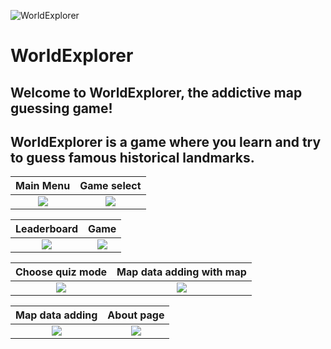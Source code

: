 ![WorldExplorer](https://github.com/nekocats/HistoryGuesser/assets/71066639/0e671d15-0dbf-488b-87eb-7d4715279160)
# WorldExplorer
## Welcome to WorldExplorer, the addictive map guessing game! 
## WorldExplorer is a game where you learn and try to guess famous historical landmarks.

Main Menu               |  Game select
:-------------------------:|:-------------------------:
![](https://github.com/nekocats/HistoryGuesser/assets/71066639/262837c7-9b5c-4dad-a26c-94e33b4f6c20)  |  ![](https://github.com/nekocats/WorldExplorer/assets/71066639/8b12b08a-e07b-4bd4-afaf-550fbf7753af)

Leaderboard              |  Game
:-------------------------:|:-------------------------:
![](https://github.com/nekocats/WorldExplorer/assets/71066639/b08bb88f-4e37-4e2c-b77e-3f96586d304e)  |  ![](https://github.com/nekocats/WorldExplorer/assets/71066639/73ceb416-bbf1-4a6d-8e9f-fcfc42796690)

Choose quiz mode             |  Map data adding with map
:-------------------------:|:-------------------------:
![](https://github.com/nekocats/HistoryGuesser/assets/71066639/96e16955-fda7-4c18-a1eb-5de21483916a)  |  ![](https://github.com/nekocats/WorldExplorer/assets/71066639/bcae4dce-dec0-4a9f-a5bd-23446b7b231a)

Map data adding              |  About page
:-------------------------:|:-------------------------:
![](https://github.com/nekocats/WorldExplorer/assets/71066639/0fb1eceb-6cee-4464-9440-fef23afc4e65)  |  ![](https://user-images.githubusercontent.com/71066639/233734825-f3c6791a-5d30-4129-aa8f-9a999db7252d.png)



